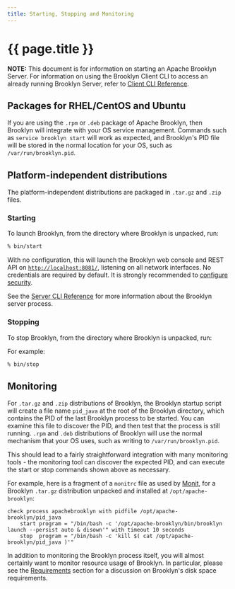 ```yaml
---
title: Starting, Stopping and Monitoring
---
```

# {{ page.title }}

**NOTE:** This document is for information on starting an Apache Brooklyn
Server.  For information on using the Brooklyn Client CLI to access an already
running Brooklyn Server, refer to [Client CLI Reference](cli/index.md).

## Packages for RHEL/CentOS and Ubuntu

If you are using the `.rpm` or `.deb` package of Apache Brooklyn, then Brooklyn
will integrate with your OS service management. Commands such as
`service brooklyn start` will work as expected, and Brooklyn's PID file will be
stored in the normal location for your OS, such as `/var/run/brooklyn.pid`.


## Platform-independent distributions

The platform-independent distributions are packaged in `.tar.gz` and `.zip`
files.


### Starting

To launch Brooklyn, from the directory where Brooklyn is unpacked, run:

```bash
% bin/start
```

With no configuration, this will launch the Brooklyn web console and REST API on [`http://localhost:8081/`](http://localhost:8081/),
listening on all network interfaces. No credentials are required by default. It is strongly
recommended to [configure security](configuration/index.md).

See the [Server CLI Reference](server-cli-reference.md) for more information
about the Brooklyn server process.


### Stopping

To stop Brooklyn, from the directory where Brooklyn is unpacked, run:

For example:

```bash
% bin/stop
```


## Monitoring

For `.tar.gz` and `.zip` distributions of Brooklyn, the Brooklyn startup script
will create a file name `pid_java` at the root of the Brooklyn directory, which
contains the PID of the last Brooklyn process to be started. You can examine
this file to discover the PID, and then test that the process is still running.
`.rpm` and `.deb` distributions of Brooklyn will use the normal mechanism that
your OS uses, such as writing to `/var/run/brooklyn.pid`.

This should lead to a fairly straightforward integration with many monitoring
tools - the monitoring tool can discover the expected PID, and can execute the
start or stop commands shown above as necessary.

For example, here is a fragment of a `monitrc` file as used by
[Monit](https://mmonit.com/monit/), for a Brooklyn `.tar.gz` distribution
unpacked and installed at `/opt/apache-brooklyn`:

```text
check process apachebrooklyn with pidfile /opt/apache-brooklyn/pid_java
    start program = "/bin/bash -c '/opt/apache-brooklyn/bin/brooklyn launch --persist auto & disown'" with timeout 10 seconds
    stop  program = "/bin/bash -c 'kill $( cat /opt/apache-brooklyn/pid_java )'"
```

In addition to monitoring the Brooklyn process itself, you will almost certainly
want to monitor resource usage of Brooklyn. In particular, please see the
[Requirements](requirements.md#disk-space) section for a discussion on Brooklyn's disk
space requirements.
